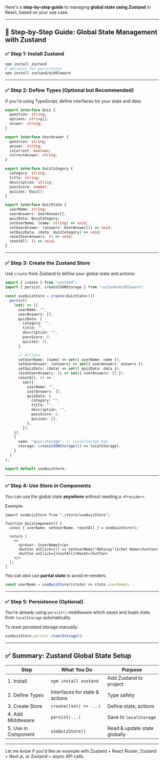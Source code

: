 Here's a **step-by-step guide** to managing **global state using Zustand** in React, based on your use case.

---

## 🧭 Step-by-Step Guide: Global State Management with Zustand

### ✅ Step 1: Install Zustand

```bash
npm install zustand
# Optional for persistence
npm install zustand/middleware
```

---

### ✅ Step 2: Define Types (Optional but Recommended)

If you're using TypeScript, define interfaces for your state and data:

```ts
export interface Quiz {
  question: string;
  options: string[];
  answer: string;
}

export interface UserAnswer {
  question: string;
  answer: string;
  isCorrect: boolean;
  correctAnswer: string;
}

export interface QuizCategory {
  category: string;
  title: string;
  description: string;
  passScore: number;
  quizzes: Quiz[];
}

export interface QuizState {
  userName: string;
  userAnswers: UserAnswer[];
  quizData: QuizCategory;
  setUserName: (name: string) => void;
  setUserAnswer: (answers: UserAnswer[]) => void;
  setQuizData: (data: QuizCategory) => void;
  resetUserAnswers: () => void;
  resetAll: () => void;
}
```

---

### ✅ Step 3: Create the Zustand Store

Use `create` from Zustand to define your global state and actions:

```ts
import { create } from "zustand";
import { persist, createJSONStorage } from "zustand/middleware";

const useQuizStore = create<QuizState>()(
  persist(
    (set) => ({
      userName: "",
      userAnswers: [],
      quizData: {
        category: "",
        title: "",
        description: "",
        passScore: 0,
        quizzes: [],
      },

      // Actions
      setUserName: (name) => set({ userName: name }),
      setUserAnswer: (answers) => set({ userAnswers: answers }),
      setQuizData: (data) => set({ quizData: data }),
      resetUserAnswers: () => set({ userAnswers: [] }),
      resetAll: () =>
        set({
          userName: "",
          userAnswers: [],
          quizData: {
            category: "",
            title: "",
            description: "",
            passScore: 0,
            quizzes: [],
          },
        }),
    }),
    {
      name: "quiz-storage", // LocalStorage key
      storage: createJSONStorage(() => localStorage),
    }
  )
);

export default useQuizStore;
```

---

### ✅ Step 4: Use Store in Components

You can use the global state **anywhere** without needing a `<Provider>`.

Example:

```tsx
import useQuizStore from "./store/useQuizStore";

function QuizComponent() {
  const { userName, setUserName, resetAll } = useQuizStore();

  return (
    <>
      <p>User: {userName}</p>
      <button onClick={() => setUserName("Abhinay")}>Set Name</button>
      <button onClick={resetAll}>Reset</button>
    </>
  );
}
```

You can also use **partial state** to avoid re-renders:

```ts
const userName = useQuizStore((state) => state.userName);
```

---

### ✅ Step 5: Persistence (Optional)

You're already using `persist()` middleware which saves and loads state from `localStorage` automatically.

To reset persisted storage manually:

```ts
useQuizStore.persist.clearStorage();
```

---

## ✅ Summary: Zustand Global State Setup

| Step                | What You Do                    | Purpose                      |
| ------------------- | ------------------------------ | ---------------------------- |
| 1. Install          | `npm install zustand`          | Add Zustand to project       |
| 2. Define Types     | Interfaces for state & actions | Type safety                  |
| 3. Create Store     | `create((set) => ...)`         | Define state, actions        |
| 4. Add Middleware   | `persist(...)`                 | Save to `localStorage`       |
| 5. Use in Component | `useQuizStore()`               | Read & update state globally |

---

Let me know if you'd like an example with Zustand + React Router, Zustand + Next.js, or Zustand + async API calls.
